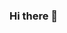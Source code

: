 ### Hi there 👋

<!--
**damlabsk/damlabsk** is a ✨ _special_ ✨ repository because its `README.md` (this file) appears on your GitHub profile.

Here are some ideas to get you started:
- My name is Damla Başak Uçar
- I’m currently student at Bilkent University
- My department is Computer Science

